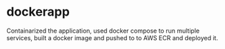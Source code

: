 # dockerapp

Containarized the application, used docker compose to run multiple services, built a docker image and pushed to to AWS ECR and deployed it.
